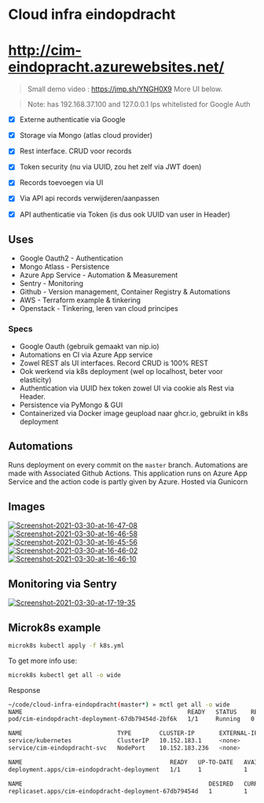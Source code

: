 # Cloud infra eindopdracht

# <a href="http://cim-eindopracht.azurewebsites.net/">http://cim-eindopracht.azurewebsites.net/</a>

> Small demo video : https://jmp.sh/YNGH0X9 More UI below.

> Note: has 192.168.37.100 and 127.0.0.1 Ips whitelisted for Google Auth

- [x] Externe authenticatie via Google
- [x] Storage via Mongo (atlas cloud provider)
- [x] Rest interface. CRUD voor records
- [x] Token security (nu via UUID, zou het zelf via JWT doen)
- [x] Records toevoegen via UI
- [x] Via API api records verwijderen/aanpassen
- [x] API authenticatie via Token (is dus ook UUID van user in Header)


## Uses
- Google Oauth2 - Authentication 
- Mongo Atlass - Persistence
- Azure App Service - Automation & Measurement
- Sentry - Monitoring
- Github - Version management, Container Registry & Automations
- AWS - Terraform example & tinkering
- Openstack - Tinkering, leren van cloud principes


### Specs
- Google Oauth (gebruik gemaakt van nip.io)
- Automations en CI via Azure App service
- Zowel REST als UI interfaces. Record CRUD is 100% REST
- Ook werkend via k8s deployment (wel op localhost, beter voor elasticity)
- Authentication via UUID hex token zowel UI via cookie als Rest via Header.
- Persistence via PyMongo & GUI
- Containerized via Docker image geupload naar ghcr.io, gebruikt in k8s deployment

## Automations
Runs deployment on every commit on the `master` branch. Automations are made with Associated Github Actions. This application runs on Azure App Service and the action code is partly given by Azure. Hosted via Gunicorn

## Images
<a href="https://ibb.co/QcCLbp1"><img src="https://i.ibb.co/sP6nmbM/Screenshot-2021-03-30-at-16-47-08.png" alt="Screenshot-2021-03-30-at-16-47-08" border="0"></a>
<a href="https://ibb.co/5nNZx1x"><img src="https://i.ibb.co/TbVyqwq/Screenshot-2021-03-30-at-16-46-58.png" alt="Screenshot-2021-03-30-at-16-46-58" border="0"></a>
<a href="https://ibb.co/xGs2bHK"><img src="https://i.ibb.co/rMtQhsK/Screenshot-2021-03-30-at-16-45-56.png" alt="Screenshot-2021-03-30-at-16-45-56" border="0"></a>
<a href="https://ibb.co/9tc55zq"><img src="https://i.ibb.co/rsFrrTZ/Screenshot-2021-03-30-at-16-46-02.png" alt="Screenshot-2021-03-30-at-16-46-02" border="0"></a>
<a href="https://ibb.co/tHMfhvr"><img src="https://i.ibb.co/2F726C4/Screenshot-2021-03-30-at-16-46-10.png" alt="Screenshot-2021-03-30-at-16-46-10" border="0"></a>

## Monitoring via Sentry
<a href="https://ibb.co/3TWtF0Y"><img src="https://i.ibb.co/HKYmPrp/Screenshot-2021-03-30-at-17-19-35.png" alt="Screenshot-2021-03-30-at-17-19-35" border="0"></a>

## Microk8s example

```bash
microk8s kubectl apply -f k8s.yml
```

To get more info use:
```bash
microk8s kubectl get all -o wide
```

Response
```bash
~/code/cloud-infra-eindopdracht(master*) » mctl get all -o wide
NAME                                               READY   STATUS    RESTARTS   AGE   IP             NODE          NOMINATED NODE   READINESS GATES
pod/cim-eindopdracht-deployment-67db79454d-2bf6k   1/1     Running   0          52m   10.1.254.101   microk8s-vm   <none>           <none>

NAME                           TYPE        CLUSTER-IP       EXTERNAL-IP   PORT(S)          AGE   SELECTOR
service/kubernetes             ClusterIP   10.152.183.1     <none>        443/TCP          8d    <none>
service/cim-eindopdracht-svc   NodePort    10.152.183.236   <none>        5000:30000/TCP   52m   app=cim-eindopdracht

NAME                                          READY   UP-TO-DATE   AVAILABLE   AGE   CONTAINERS         IMAGES                                                SELECTOR
deployment.apps/cim-eindopdracht-deployment   1/1     1            1           52m   cim-eindopdracht   ghcr.io/noudadrichem/cloud-infra-eindopracht:latest   app=cim-eindopdracht

NAME                                                     DESIRED   CURRENT   READY   AGE   CONTAINERS         IMAGES                                                SELECTOR
replicaset.apps/cim-eindopdracht-deployment-67db79454d   1         1         1       52m   cim-eindopdracht   ghcr.io/noudadrichem/cloud-infra-eindopracht:latest   app=cim-eindopdracht,pod-template-hash=67db79454d
```